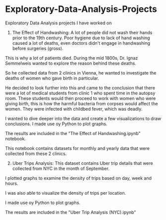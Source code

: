 # Exploratory-Data-Analysis-Projects
Exploratory Data Analysis projects I have worked on 

1. The Effect of Handwashing: A lot of people did not wash their hands prior to the 19th century. Poor hygiene due to lack of hand washing caused 
a lot of deaths, even doctors didn't engage in handwashing before surgeries (gross). 

This is why a lot of patients died. During the mid 1800s, Dr. Ignaz Semmelweis wanted to explore the reason behind these deaths. 

So he collected data from 2 clinics in Vienna, he wanted to investigate the deaths of women who gave birth in particular.

He decided to look further into this and came to the conclusion that there were a lot of medical students from clinic 1 who spent  time in the autopsy room. These students would then proceed to work with women who were giving birth,  this is how the harmful bacteria from corpses would affect the women. They were infected with childbed fever, which was deadly.

I wanted to dive deeper into the data and create a few visualizations to draw conclusions. 
I made use oy Python to plot graphs. 

The results are included in the "The Effect of Handwashing.ipynb" notebook. 



This notebook contains datasets for monthly and yearly data that were collected from these 2 clinics.

2. Uber Trips Analysis: This dataset contains Uber trip details that were collected from NYC in the month of September.

I plotted graphs to examine the density of trips based on day, week and hours. 

I was also able to visualize the density of trips per location. 

I made use oy Python to plot graphs. 

The results are included in the "Uber Trip Analysis (NYC).ipynb"




